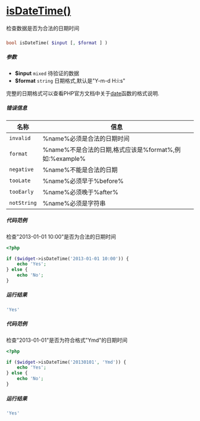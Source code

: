[isDateTime()](http://twinh.github.com/widget/api/isDateTime)
=============================================================

检查数据是否为合法的日期时间

### 
```php
bool isDateTime( $input [, $format ] )
```

##### 参数
* **$input** `mixed` 待验证的数据
* **$format** `string` 日期格式,默认是"Y-m-d H:i:s"


完整的日期格式可以查看PHP官方文档中关于[date](http://php.net/manual/zh/function.date.php)函数的格式说明.

##### 错误信息
| **名称**              | **信息**                                                       | 
|-----------------------|----------------------------------------------------------------|
| `invalid`             | %name%必须是合法的日期时间                                     |
| `format`              | %name%不是合法的日期,格式应该是%format%,例如:%example%         |
| `negative`            | %name%不能是合法的日期                                         |
| `tooLate`             | %name%必须早于%before%                                         |
| `tooEarly`            | %name%必须晚于%after%                                          |
| `notString`           | %name%必须是字符串                                             |


##### 代码范例
检查"2013-01-01 10:00"是否为合法的日期时间
```php
<?php

if ($widget->isDateTime('2013-01-01 10:00')) {
    echo 'Yes';
} else {
    echo 'No';
}
```
##### 运行结果
```php
'Yes'
```
##### 代码范例
检查"2013-01-01"是否为符合格式"Ymd"的日期时间
```php
<?php

if ($widget->isDateTime('20130101', 'Ymd')) {
    echo 'Yes';
} else {
    echo 'No';
}
```
##### 运行结果
```php
'Yes'
```
